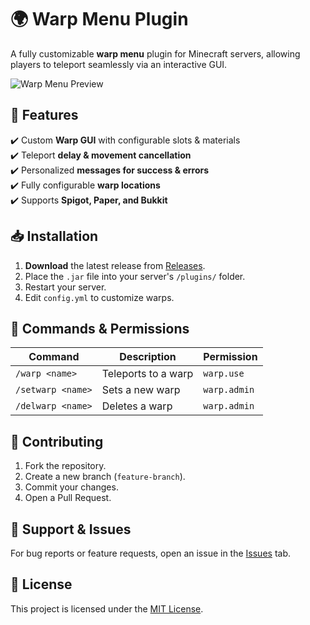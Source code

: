 # 🌍 Warp Menu Plugin  
A fully customizable **warp menu** plugin for Minecraft servers, allowing players to teleport seamlessly via an interactive GUI.  

![Warp Menu Preview](https://github.com/user-attachments/assets/bdee8e96-2b08-43e9-88cd-8f8bae595b82)

## 🚀 Features  
✔️ Custom **Warp GUI** with configurable slots & materials  
✔️ Teleport **delay & movement cancellation**  
✔️ Personalized **messages for success & errors**  
✔️ Fully configurable **warp locations**  
✔️ Supports **Spigot, Paper, and Bukkit**  

## 📥 Installation  
1. **Download** the latest release from [Releases](https://github.com/LiteWarpGUI/releases).  
2. Place the `.jar` file into your server's `/plugins/` folder.  
3. Restart your server.  
4. Edit `config.yml` to customize warps.  

## 📜 Commands & Permissions  
| Command | Description | Permission |  
|---------|-------------|-------------|  
| `/warp <name>` | Teleports to a warp | `warp.use` |  
| `/setwarp <name>` | Sets a new warp | `warp.admin` |  
| `/delwarp <name>` | Deletes a warp | `warp.admin` |  

## 🤝 Contributing  
1. Fork the repository.  
2. Create a new branch (`feature-branch`).  
3. Commit your changes.  
4. Open a Pull Request.  

## 📌 Support & Issues  
For bug reports or feature requests, open an issue in the [Issues](https://github.com/LiteWarpGUI/issues) tab.  

## 📜 License  
This project is licensed under the [MIT License](LICENSE).  
